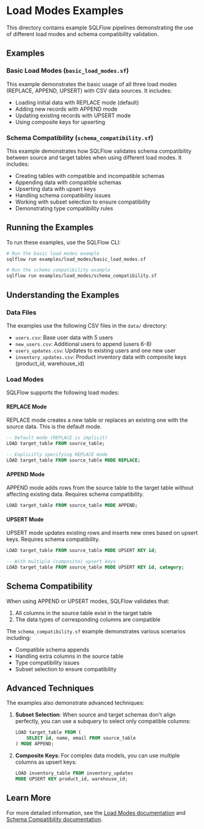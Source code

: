 # Load Modes Examples

This directory contains example SQLFlow pipelines demonstrating the use of different load modes and schema compatibility validation.

## Examples

### Basic Load Modes (`basic_load_modes.sf`)

This example demonstrates the basic usage of all three load modes (REPLACE, APPEND, UPSERT) with CSV data sources. It includes:

- Loading initial data with REPLACE mode (default)
- Adding new records with APPEND mode
- Updating existing records with UPSERT mode
- Using composite keys for upserting

### Schema Compatibility (`schema_compatibility.sf`)

This example demonstrates how SQLFlow validates schema compatibility between source and target tables when using different load modes. It includes:

- Creating tables with compatible and incompatible schemas
- Appending data with compatible schemas
- Upserting data with upsert keys
- Handling schema compatibility issues
- Working with subset selection to ensure compatibility
- Demonstrating type compatibility rules

## Running the Examples

To run these examples, use the SQLFlow CLI:

```bash
# Run the basic load modes example
sqlflow run examples/load_modes/basic_load_modes.sf

# Run the schema compatibility example
sqlflow run examples/load_modes/schema_compatibility.sf
```

## Understanding the Examples

### Data Files

The examples use the following CSV files in the `data/` directory:

- `users.csv`: Base user data with 5 users
- `new_users.csv`: Additional users to append (users 6-8)
- `users_updates.csv`: Updates to existing users and one new user
- `inventory_updates.csv`: Product inventory data with composite keys (product_id, warehouse_id)

### Load Modes

SQLFlow supports the following load modes:

#### REPLACE Mode

REPLACE mode creates a new table or replaces an existing one with the source data. This is the default mode.

```sql
-- Default mode (REPLACE is implicit)
LOAD target_table FROM source_table;

-- Explicitly specifying REPLACE mode
LOAD target_table FROM source_table MODE REPLACE;
```

#### APPEND Mode

APPEND mode adds rows from the source table to the target table without affecting existing data. Requires schema compatibility.

```sql
LOAD target_table FROM source_table MODE APPEND;
```

#### UPSERT Mode

UPSERT mode updates existing rows and inserts new ones based on upsert keys. Requires schema compatibility.

```sql
LOAD target_table FROM source_table MODE UPSERT KEY id;

-- With multiple (composite) upsert keys
LOAD target_table FROM source_table MODE UPSERT KEY id, category;
```

## Schema Compatibility

When using APPEND or UPSERT modes, SQLFlow validates that:

1. All columns in the source table exist in the target table
2. The data types of corresponding columns are compatible

The `schema_compatibility.sf` example demonstrates various scenarios including:
- Compatible schema appends
- Handling extra columns in the source table
- Type compatibility issues
- Subset selection to ensure compatibility

## Advanced Techniques

The examples also demonstrate advanced techniques:

1. **Subset Selection**: When source and target schemas don't align perfectly, you can use a subquery to select only compatible columns:
   ```sql
   LOAD target_table FROM (
       SELECT id, name, email FROM source_table
   ) MODE APPEND;
   ```

2. **Composite Keys**: For complex data models, you can use multiple columns as upsert keys:
   ```sql
   LOAD inventory_table FROM inventory_updates 
   MODE UPSERT KEY product_id, warehouse_id;
   ```

## Learn More

For more detailed information, see the [Load Modes documentation](../../docs/user/reference/load_modes.md) and [Schema Compatibility documentation](../../docs/user/reference/schema_compatibility.md). 